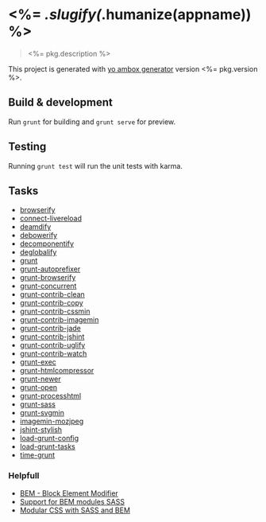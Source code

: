 # <%= _.slugify(_.humanize(appname)) %>
> <%= pkg.description %>

<!-- david dependencies -->
[david_dependencies_status_image]: https://david-dm.org/ambox/generator-ambox.png?theme=shields.io
[david_dependencies_status_url]: https://david-dm.org/ambox/generator-ambox "dependencies status"

<!-- david devDependencies -->
[david_devdependencies_status_image]: https://david-dm.org/ambox/generator-ambox/dev-status.png?theme=shields.io
[david_devdependencies_status_url]: https://david-dm.org/ambox/generator-ambox#info=devDependencies "devDependencies status"

This project is generated with [yo ambox generator](https://github.com/ambox/generator-ambox)
version <%= pkg.version %>.


## Build & development

Run `grunt` for building and `grunt serve` for preview.


## Testing

Running `grunt test` will run the unit tests with karma.


## Tasks

* [browserify][browserify]
* [connect-livereload][connect-livereload]
* [deamdify][deamdify]
* [debowerify][debowerify]
* [decomponentify][decomponentify]
* [deglobalify][deglobalify]
* [grunt][grunt]
* [grunt-autoprefixer][grunt-autoprefixer]
* [grunt-browserify][grunt-browserify]
* [grunt-concurrent][grunt-concurrent]
* [grunt-contrib-clean][grunt-contrib-clean]
* [grunt-contrib-copy][grunt-contrib-copy]
* [grunt-contrib-cssmin][grunt-contrib-cssmin]
* [grunt-contrib-imagemin][grunt-contrib-imagemin]
* [grunt-contrib-jade][grunt-contrib-jade]
* [grunt-contrib-jshint][grunt-contrib-jshint]
* [grunt-contrib-uglify][grunt-contrib-uglify]
* [grunt-contrib-watch][grunt-contrib-watch]
* [grunt-exec][grunt-exec]
* [grunt-htmlcompressor][grunt-htmlcompressor]
* [grunt-newer][grunt-newer]
* [grunt-open][grunt-open]
* [grunt-processhtml][grunt-processhtml]
* [grunt-sass][grunt-sass]
* [grunt-svgmin][grunt-svgmin]
* [imagemin-mozjpeg][imagemin-mozjpeg]
* [jshint-stylish][jshint-stylish]
* [load-grunt-config][load-grunt-config]
* [load-grunt-tasks][load-grunt-tasks]
* [time-grunt][time-grunt]


### Helpfull

* [BEM - Block Element Modifier][bem]
* [Support for BEM modules SASS][support_bem_for_sass]
* [Modular CSS with SASS and BEM][modular_css_with_sass_and_bem]

<!-- Tasks -->

[browserify]: http://npmjs.org/package/browserify "Getting started"
[connect-livereload]: http://npmjs.org/package/connect-livereload "Getting started"
[deamdify]: http://npmjs.org/package/deamdify "Getting started"
[debowerify]: http://npmjs.org/package/debowerify "Getting started"
[decomponentify]: http://npmjs.org/package/decomponentify "Getting started"
[deglobalify]: http://npmjs.org/package/deglobalify "Getting started"
[grunt]: http://npmjs.org/package/grunt "Getting started"
[grunt-autoprefixer]: http://npmjs.org/package/grunt-autoprefixer "Getting started"
[grunt-browserify]: http://npmjs.org/package/grunt-browserify "Getting started"
[grunt-concurrent]: http://npmjs.org/package/grunt-concurrent "Getting started"
[grunt-contrib-clean]: http://npmjs.org/package/grunt-contrib-clean "Getting started"
[grunt-contrib-copy]: http://npmjs.org/package/grunt-contrib-copy "Getting started"
[grunt-contrib-cssmin]: http://npmjs.org/package/grunt-contrib-cssmin "Getting started"
[grunt-contrib-imagemin]: http://npmjs.org/package/grunt-contrib-imagemin "Getting started"
[grunt-contrib-jade]: http://npmjs.org/package/grunt-contrib-jade "Getting started"
[grunt-contrib-jshint]: http://npmjs.org/package/grunt-contrib-jshint "Getting started"
[grunt-contrib-uglify]: http://npmjs.org/package/grunt-contrib-uglify "Getting started"
[grunt-contrib-watch]: http://npmjs.org/package/grunt-contrib-watch "Getting started"
[grunt-exec]: http://npmjs.org/package/grunt-exec "Getting started"
[grunt-htmlcompressor]: http://npmjs.org/package/grunt-htmlcompressor "Getting started"
[grunt-newer]: http://npmjs.org/package/grunt-newer "Getting started"
[grunt-open]: http://npmjs.org/package/grunt-open "Getting started"
[grunt-processhtml]: http://npmjs.org/package/grunt-processhtml "Getting started"
[grunt-sass]: http://npmjs.org/package/grunt-sass "Getting started"
[grunt-svgmin]: http://npmjs.org/package/grunt-svgmin "Getting started"
[imagemin-mozjpeg]: http://npmjs.org/package/imagemin-mozjpeg "Getting started"
[jshint-stylish]: http://npmjs.org/package/jshint-stylish "Getting started"
[load-grunt-config]: http://npmjs.org/package/load-grunt-config "Getting started"
[load-grunt-tasks]: http://npmjs.org/package/load-grunt-tasks "Getting started"
[time-grunt]: http://npmjs.org/package/time-grunt "Getting started"

<!-- helpfull links -->

[bem]: http://bem.info/method/definitions/ "BEM - Block Element Modifier"
[support_bem_for_sass]: http://mikefowler.me/2013/10/17/support-for-bem-modules-sass-3.3 "Support for BEM modules SASS"
[modular_css_with_sass_and_bem]: http://www.mathayward.com/modular-css-with-sass-and-bem/ "Modular CSS with SASS and BEM"